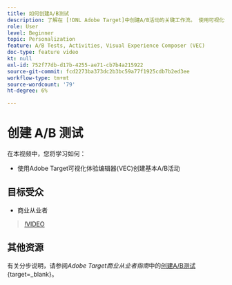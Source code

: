 ```yaml
---
title: 如何创建A/B测试
description: 了解在 [!DNL Adobe Target]中创建A/B活动的关键工作流。 使用可视化体验编辑器(VEC)创建基本A/B活动。
role: User
level: Beginner
topic: Personalization
feature: A/B Tests, Activities, Visual Experience Composer (VEC)
doc-type: feature video
kt: null
exl-id: 752f77db-d17b-4255-ae71-cb7b4a215922
source-git-commit: fcd2273ba373dc2b3bc59a77f1925cdb7b2ed3ee
workflow-type: tm+mt
source-wordcount: '79'
ht-degree: 6%

---
```


# 创建 A/B 测试

在本视频中，您将学习如何：

* 使用Adobe Target可视化体验编辑器(VEC)创建基本A/B活动

## 目标受众

* 商业从业者

>[!VIDEO](https://video.tv.adobe.com/v/17391/?quality=12)

## 其他资源

有关分步说明，请参阅&#x200B;*Adobe Target商业从业者指南*&#x200B;中的[创建A/B测试](https://experienceleague.adobe.com/docs/target/using/activities/abtest/create/test-create-ab.html?lang=zh-Hans){target=_blank}。
